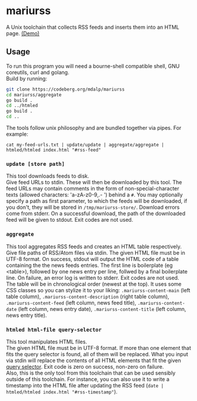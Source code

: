 # mariurss

A Unix toolchain that collects RSS feeds and inserts them into an HTML page.
[(Demo)](https://gecero.de/r/)

## Usage
To run this program you will need a bourne-shell compatible shell, GNU coreutils, curl and golang.   
Build by running:
```sh
git clone https://codeberg.org/mdalp/mariurss
cd mariurss/aggregate
go build .
cd ../htmled
go build .
cd ..
```

The tools follow unix philosophy and are bundled together via pipes. For example:   
```
cat my-feed-urls.txt | update/update | aggregate/aggregate | htmled/htmled index.html "#rss-feed"
```

### ``update [store path]``
This tool downloads feeds to disk.   
Give feed URLs to stdin. These will then be downloaded by this tool. The feed URLs may contain comments in the form of non-special-character texts (allowed characters: 'a-zA-z0-9,.- ') behind a ``#``. You may optionally specify a path as first parameter, to which the feeds will be downloaded, if you don't, they will be stored in ``/tmp/mariurss-store/``. Download errors come from stderr. On a successful download, the path of the downloaded feed will be given to stdout. Exit codes are not used.   

### ``aggregate``
This tool aggregates RSS feeds and creates an HTML table respectively.   
Give file paths of RSS/Atom files via stdin. The given HTML file must be in UTF-8 format. On success, stdout will output the HTML code of a table containing the the news feeds entries. The first line is boilerplate (eg &lt;table&gt;), followed by one news entry per line, follwed by a final boilerplate line. On failure, an error log is written to stderr. Exit codes are not used.   
The table will be in chronological order (newest at the top). It uses some CSS classes so you can stylize it to your liking: ``.mariurss-content-main`` (left table column), ``.mariurss-content-description`` (right table column), ``.mariurss-content-feed`` (left column, news feed title), ``.mariurss-content-date`` (left column, news entry date), ``.mariurss-content-title`` (left column, news entry title).

### ``htmled html-file query-selector``
This tool manipulates HTML files.   
The given HTML file must be in UTF-8 format. If more than one element that fits the query selector is found, all of them will be replaced. What you input via stdin will replace the contents of all HTML elements that fit the given [query selector](https://developer.mozilla.org/en-US/docs/Web/API/Document_object_model/Locating_DOM_elements_using_selectors). Exit code is zero on success, non-zero on failure.   
Also, this is the only tool from this toolchain that can be used sensibly outside of this toolchain. For instance, you can also use it to write a timestamp into the HTML file after updating the RSS feed (``date | htmled/htmled index.html "#rss-timestamp"``).
